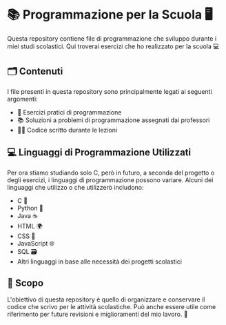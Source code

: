 # 📚 Programmazione per la Scuola 🖥️

Questa repository contiene file di programmazione che sviluppo durante i miei studi scolastici. Qui troverai esercizi che ho realizzato per la scuola 💻

## 🗂️ Contenuti

I file presenti in questa repository sono principalmente legati ai seguenti argomenti:

- 📝 Esercizi pratici di programmazione
- 📚 Soluzioni a problemi di programmazione assegnati dai professori
- 👨‍🏫 Codice scritto durante le lezioni

## 💻 Linguaggi di Programmazione Utilizzati

Per ora stiamo studiando solo C, però in futuro, a seconda del progetto o degli esercizi, i linguaggi di programmazione possono variare. Alcuni dei linguaggi che utilizzo o che utilizzerò includono:

- C 🔧
- Python 🐍
- Java ☕
- HTML 🌍
- CSS 🎨
- JavaScript 🌐
- SQL 🗃️
- Altri linguaggi in base alle necessità dei progetti scolastici

## 🎯 Scopo

L'obiettivo di questa repository è quello di organizzare e conservare il codice che scrivo per le attività scolastiche. Può anche essere utile come riferimento per future revisioni e miglioramenti del mio lavoro. 📑
